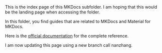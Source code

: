 This is the index page of this MKDocs subfolder. I am hoping that this would be the landing page when accessing the folder.

In this folder, you find guides that are related to MKDocs and Material for MKDocs.

Here is the [official documentation](https://squidfunk.github.io/mkdocs-material/getting-started/) for the complete reference.

I am now updating this page using a new branch call nanzhang.